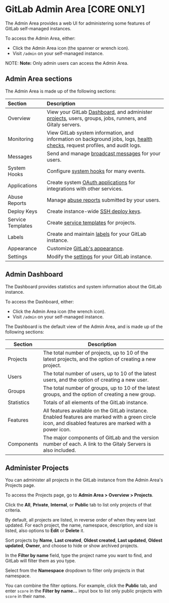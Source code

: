 # GitLab Admin Area **[CORE ONLY]**

The Admin Area provides a web UI for administering some features of GitLab self-managed instances.

To access the Admin Area, either:

- Click the Admin Area icon (the spanner or wrench icon).
- Visit `/admin` on your self-managed instance.

NOTE: **Note:**
Only admin users can access the Admin Area.

## Admin Area sections

The Admin Area is made up of the following sections:

| Section           | Description                                                                                                                                              |
|:------------------|:---------------------------------------------------------------------------------------------------------------------------------------------------------|
| Overview          | View your GitLab [Dashboard](#admin-dashboard), and administer [projects](#administer-projects), users, groups, jobs, runners, and Gitaly servers. |
| Monitoring        | View GitLab system information, and information on background jobs, logs, [health checks](monitoring/health_check.md), request profiles, and audit logs. |
| Messages          | Send and manage [broadcast messages](broadcast_messages.md) for your users.                                                                              |
| System Hooks      | Configure [system hooks](../../system_hooks/system_hooks.md) for many events.                                                                            |
| Applications      | Create system [OAuth applications](../../integration/oauth_provider.md) for integrations with other services.                                            |
| Abuse Reports     | Manage [abuse reports](abuse_reports.md) submitted by your users.                                                                                        |
| Deploy Keys       | Create instance-wide [SSH deploy keys](../../ssh/README.md#deploy-keys).                                                                                 |
| Service Templates | Create [service templates](../project/integrations/services_templates.md) for projects.                                                                   |
| Labels            | Create and maintain [labels](labels.md) for your GitLab instance.                                                                                        |
| Appearance        | Customize [GitLab's appearance](../../customization/index.md).                                                                                           |
| Settings          | Modify the [settings](settings/index.md) for your GitLab instance.                                                                                       |

## Admin Dashboard

The Dashboard provides statistics and system information about the GitLab instance.

To access the Dashboard, either:

- Click the Admin Area icon (the wrench icon).
- Visit `/admin` on your self-managed instance.

The Dashboard is the default view of the Admin Area, and is made up of the following sections:

| Section    | Description   |
|------------|---------------|
| Projects   | The total number of projects, up to 10 of the latest projects, and the option of creating a new project. |
| Users      | The total number of users, up to 10 of the latest users, and the option of creating a new user. |
| Groups     | The total number of groups, up to 10 of the latest groups, and the option of creating a new group. |
| Statistics | Totals of all elements of the GitLab instance. |
| Features   | All features available on the GitLab instance. Enabled features are marked with a green circle icon, and disabled features are marked with a power icon. |
| Components | The major components of GitLab and the version number of each. A link to the Gitaly Servers is also included. |

## Administer Projects

You can administer all projects in the GitLab instance from the Admin Area's Projects page.

To access the Projects page, go to **Admin Area > Overview > Projects**.

Click the **All**, **Private**, **Internal**, or **Public** tab to list only projects of that
criteria.

By default, all projects are listed, in reverse order of when they were last updated. For each
project, the name, namespace, description, and size is listed, also options to **Edit** or
**Delete** it.

Sort projects by **Name**, **Last created**, **Oldest created**, **Last updated**, **Oldest
updated**, **Owner**, and choose to hide or show archived projects.

In the **Filter by name** field, type the project name you want to find, and GitLab will filter
them as you type.

Select from the **Namespace** dropdown to filter only projects in that namespace.

You can combine the filter options. For example, click the **Public** tab, and enter `score` in
the **Filter by name...** input box to list only public projects with `score` in their name.